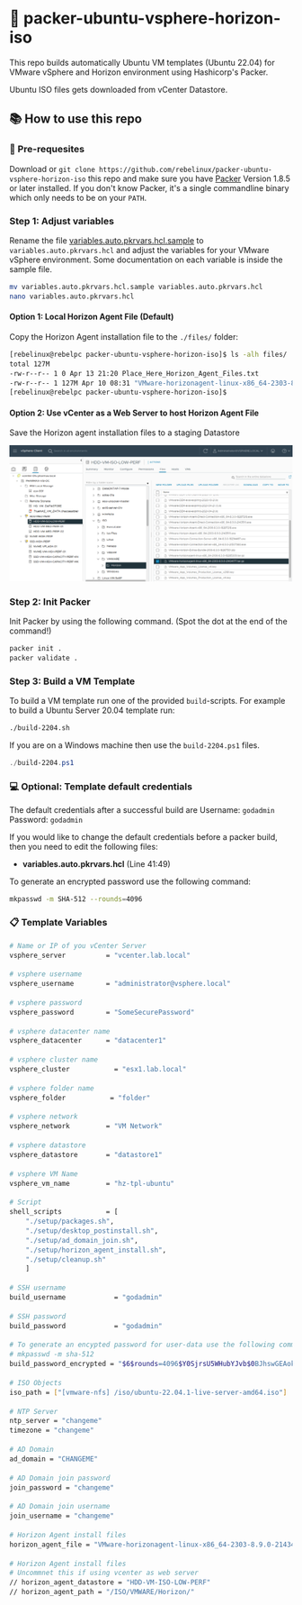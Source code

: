 # :beginner: packer-ubuntu-vsphere-horizon-iso

This repo builds automatically Ubuntu VM templates (Ubuntu 22.04) for VMware vSphere and Horizon environment using Hashicorp's Packer.

Ubuntu ISO files gets downloaded from vCenter Datastore.

## :books: How to use this repo

### :wrench: Pre-requesites

Download or `git clone https://github.com/rebelinux/packer-ubuntu-vsphere-horizon-iso` this repo and make sure you have [Packer](https://www.packer.io/downloads) Version 1.8.5 or later installed. If you don't know Packer, it's a single commandline binary which only needs to be on your `PATH`.

### Step 1: Adjust variables

Rename the file [variables.auto.pkrvars.hcl.sample](variables.auto.pkrvars.hcl.sample) to `variables.auto.pkrvars.hcl` and adjust the variables for your VMware vSphere environment. Some documentation on each variable is inside the sample file.

```bash
mv variables.auto.pkrvars.hcl.sample variables.auto.pkrvars.hcl
nano variables.auto.pkrvars.hcl
```

#### Option 1: Local Horizon Agent File (Default)

Copy the Horizon Agent installation file to the `./files/` folder:

```bash
[rebelinux@rebelpc packer-ubuntu-vsphere-horizon-iso]$ ls -alh files/
total 127M
-rw-r--r-- 1 0 Apr 13 21:20 Place_Here_Horizon_Agent_Files.txt
-rw-r--r-- 1 127M Apr 10 08:31 "VMware-horizonagent-linux-x86_64-2303-8.9.0-21434177.tar.gz"
[rebelinux@rebelpc packer-ubuntu-vsphere-horizon-iso]$
```

#### Option 2: Use vCenter as a Web Server to host Horizon Agent File

Save the Horizon agent installation files to a staging Datastore

![Sample vSphere Staging Datastore](https://raw.githubusercontent.com/rebelinux/IMG/main/VMware_horizon_agent%20package.png "Sample vSphere Staging Datastore")


### Step 2: Init Packer

Init Packer by using the following command. (Spot the dot at the end of the command!)

```bash
packer init .
packer validate .
```

### Step 3: Build a VM Template

To build a VM template run one of the provided `build`-scripts.
For example to build a Ubuntu Server 20.04 template run:

```bash
./build-2204.sh
```

If you are on a Windows machine then use the `build-2204.ps1` files.

```powershell
./build-2204.ps1
```

### :computer: Optional: Template default credentials

The default credentials after a successful build are
Username: `godadmin`
Password: `godadmin`  

If you would like to change the default credentials before a packer build, then you need to edit the following files:

- **variables.auto.pkrvars.hcl** (Line 41:49)

To generate an encrypted password use the following command:

```bash
mkpasswd -m SHA-512 --rounds=4096
```

### :clipboard: Template Variables

```sh
# Name or IP of you vCenter Server
vsphere_server          = "vcenter.lab.local"

# vsphere username
vsphere_username        = "administrator@vsphere.local"

# vsphere password
vsphere_password        = "SomeSecurePassword"

# vsphere datacenter name
vsphere_datacenter      = "datacenter1"

# vsphere cluster name
vsphere_cluster           = "esx1.lab.local"

# vsphere folder name
vsphere_folder           = "folder"

# vsphere network
vsphere_network         = "VM Network"

# vsphere datastore
vsphere_datastore       = "datastore1"

# vsphere VM Name
vsphere_vm_name         = "hz-tpl-ubuntu"

# Script
shell_scripts           = [
    "./setup/packages.sh",
    "./setup/desktop_postinstall.sh",
    "./setup/ad_domain_join.sh",
    "./setup/horizon_agent_install.sh",
    "./setup/cleanup.sh"
    ]

# SSH username
build_username            = "godadmin"

# SSH password
build_password            = "godadmin"

# To generate an encypted password for user-data use the following command:
# mkpasswd -m sha-512
build_password_encrypted = "$6$rounds=4096$Y0SjrsU5WHubYJvb$0BJhswGEAokE2OqlRFTgiUhJnquzDt2hAnrb3.g3DNTATZ01VLNbxlLRLMLk.PTHiMeP8fUg9WfVx.HeL7e8E0"

# ISO Objects
iso_path = ["[vmware-nfs] /iso/ubuntu-22.04.1-live-server-amd64.iso"]

# NTP Server
ntp_server = "changeme"
timezone = "changeme"

# AD Domain
ad_domain = "CHANGEME"

# AD Domain join password
join_password = "changeme"

# AD Domain join username
join_username = "changeme"

# Horizon Agent install files
horizon_agent_file = "VMware-horizonagent-linux-x86_64-2303-8.9.0-21434177.tar.gz"

# Horizon Agent install files
# Uncommnet this if using vcenter as web server
// horizon_agent_datastore = "HDD-VM-ISO-LOW-PERF"
// horizon_agent_path = "/ISO/VMWARE/Horizon/"
```
